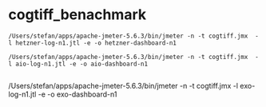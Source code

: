 # cogtiff_benachmark

```
/Users/stefan/apps/apache-jmeter-5.6.3/bin/jmeter -n -t cogtiff.jmx  -l hetzner-log-n1.jtl -e -o hetzner-dashboard-n1
```

```
/Users/stefan/apps/apache-jmeter-5.6.3/bin/jmeter -n -t cogtiff.jmx  -l aio-log-n1.jtl -e -o aio-dashboard-n1


```
/Users/stefan/apps/apache-jmeter-5.6.3/bin/jmeter -n -t cogtiff.jmx  -l exo-log-n1.jtl -e -o exo-dashboard-n1
```